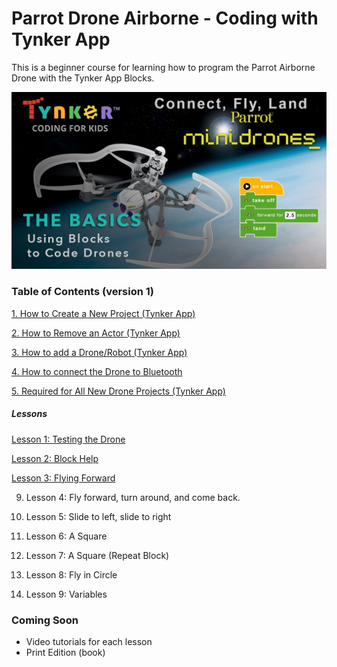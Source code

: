 # Parrot Drone Airborne - Coding with Tynker App

This is a beginner course for learning how to program the Parrot Airborne Drone with the Tynker App Blocks.

![](theBasicsTynkerCodeDroneCover.png)

### Table of Contents (version 1)


[1. How to Create a New Project (Tynker App)](docs/01-how-to-create-a-new-project.md)

[2. How to Remove an Actor (Tynker App)](docs/02-how-to-remove-an-actor.md)

[3. How to add a Drone/Robot (Tynker App)](docs/03-how-to-add-a-drone-robot.md)

[4. How to connect the Drone to Bluetooth](docs/04-how-connect-the-drone-to-bluetooth.md)

[5. Required for All New Drone Projects (Tynker App)](docs/05-required-for-all-new-drone-projects.md)

##### Lessons

[Lesson 1: Testing the Drone](docs/06-lesson-1-testing-the-drone.md)

[Lesson 2: Block Help](docs/07-lesson-2-block-help.md)

[Lesson 3: Flying Forward](docs/08-lesson-3-flying-forward.md)

9. Lesson 4: Fly forward, turn around, and come back.

10. Lesson 5: Slide to left, slide to right

11. Lesson 6: A Square

12. Lesson 7: A Square (Repeat Block)

13. Lesson 8: Fly in Circle

14. Lesson 9: Variables


### Coming Soon
- Video tutorials for each lesson
- Print Edition (book)
